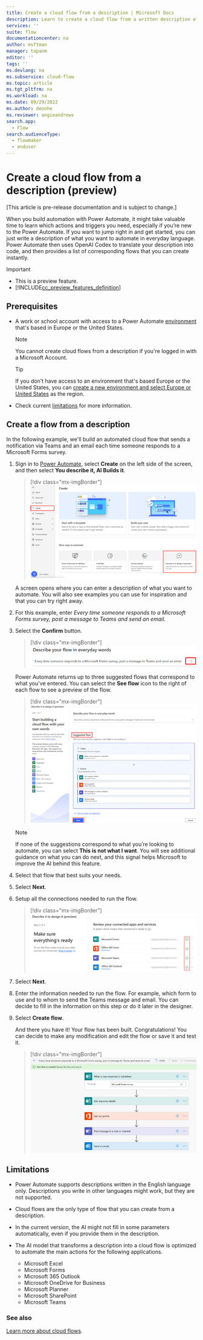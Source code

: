 ```yaml
---
title: Create a cloud flow from a description | Microsoft Docs
description: Learn to create a cloud flow from a written description of the scenario.
services: ''
suite: flow
documentationcenter: na
author: msftman
manager: tapanm
editor: ''
tags: ''
ms.devlang: na
ms.subservice: cloud-flow
ms.topic: article
ms.tgt_pltfrm: na
ms.workload: na
ms.date: 09/29/2022
ms.author: deonhe
ms.reviewer: angieandrews
search.app: 
  - Flow
search.audienceType: 
  - flowmaker
  - enduser
---
```


# Create a cloud flow from a description (preview)

[This article is pre-release documentation and is subject to change.]

When you build automation with Power Automate, it might take valuable time to learn which actions and triggers you need, especially if you’re new to the Power Automate. If you want to jump right in and get started, you can just write a description of what you want to automate in everyday language. Power Automate then uses OpenAI Codex to translate your description into code, and then provides a list of corresponding flows that you can create instantly.

> [!IMPORTANT]
>
> - This is a preview feature.
> - [!INCLUDE[cc_preview_features_definition](includes/cc-preview-features-definition.md)]

## Prerequisites

- A work or school account with access to a Power Automate [environment](/power-platform/admin/create-environment#create-an-environment-in-the-power-platform-admin-center) that's based in Europe or the United States.
  
  >[!NOTE]
  >You cannot create cloud flows from a description if you're logged in with a Microsoft Account.

  >[!TIP]
  >If you don’t have access to an environment that's based Europe or the United States, you can [create a new environment and select Europe or United States](/power-platform/admin/create-environment#create-an-environment-in-the-power-platform-admin-center) as the region.

- Check current [limitations](#limitations) for more information.

## Create a flow from a description

In the following example, we'll build an automated cloud flow that sends a notification via Teams and an email each time someone responds to a Microsoft Forms survey.

1. Sign in to [Power Automate](https://make.powerautomate.com), select **Create** on the left side of the screen, and then select **You describe it, AI Builds it**.

   >[!div class="mx-imgBorder"]
   >![A screenshot that displays the You describe it, AI Builds it button](media/easy-flow/describe-it-main.png)

   A screen opens where you can enter a description of what you want to automate. You will also see examples you can use for inspiration and that you can try right away.

1. For this example, enter *Every time someone responds to a Microsoft Forms survey, post a message to Teams and send an email*.
1. Select the **Confirm** button.

   >[!div class="mx-imgBorder"]
   >![A screenshot that displays the confirm button](media/easy-flow/confirm-button.png)

   Power Automate returns up to three suggested flows that correspond to what you've entered. You can select the **See flow** icon to the right of each flow to see a preview of the flow.  

   >[!div class="mx-imgBorder"]
   >![A screenshot that displays a suggested flow after providing a description of what to automate](media/easy-flow/describe-flow.png)

   >[!NOTE]
   >If none of the suggestions correspond to what you’re looking to automate, you can select **This is not what I want**. You will see additional guidance on what you can do next, and this signal helps Microsoft to improve the AI behind this feature.

1. Select that flow that best suits your needs.
1. Select **Next**.
1. Setup all the connections needed to run the flow.
   >[!div class="mx-imgBorder"]
   >![A screenshot that displays the connections that you may need to set up.](media/easy-flow/set-up-connections.png)

1. Select **Next**.
1. Enter the information needed to run the flow. For example, which form to use and to whom to send the Teams message and email. You can decide to fill in the information on this step or do it later in the designer.

1. Select **Create flow**.

   And there you have it! Your flow has been built. Congratulations! You can decide to make any modification and edit the flow or save it and test it.

   >[!div class="mx-imgBorder"]
   >![Power Automate showing a cloud flow that has been built from a description](media/easy-flow/generated-flow.png)

## Limitations

- Power Automate supports descriptions written in the English language only. Descriptions you write in other languages might work, but they are not supported.
- Cloud flows are the only type of flow that you can create from a description.
- In the current version, the AI might not fill in some parameters automatically, even if you provide them in the description.
- The AI model that transforms a description into a cloud flow is optimized to automate the main actions for the following applications.

  - Microsoft Excel
  - Microsoft Forms
  - Microsoft 365 Outlook
  - Microsoft OneDrive for Business
  - Microsoft Planner
  - Microsoft SharePoint
  - Microsoft Teams

### See also

[Learn more about cloud flows](./overview-cloud.md).  
